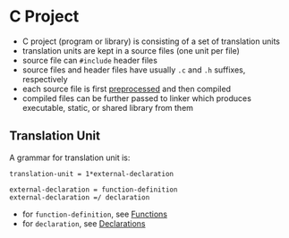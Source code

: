 # C Project

* C project (program or library) is consisting of a set of translation units
* translation units are kept in a source files (one unit per file)
* source file can `#include` header files
* source files and header files have usually `.c` and `.h` suffixes,
  respectively
* each source file is first [preprocessed](prep.md) and then compiled
* compiled files can be further passed to linker which produces executable,
  static, or shared library from them

## Translation Unit

A grammar for translation unit is:
```abnf
translation-unit = 1*external-declaration

external-declaration = function-definition
external-declaration =/ declaration
```

* for `function-definition`, see [Functions](func.md)
* for `declaration`, see [Declarations](decl.md)
